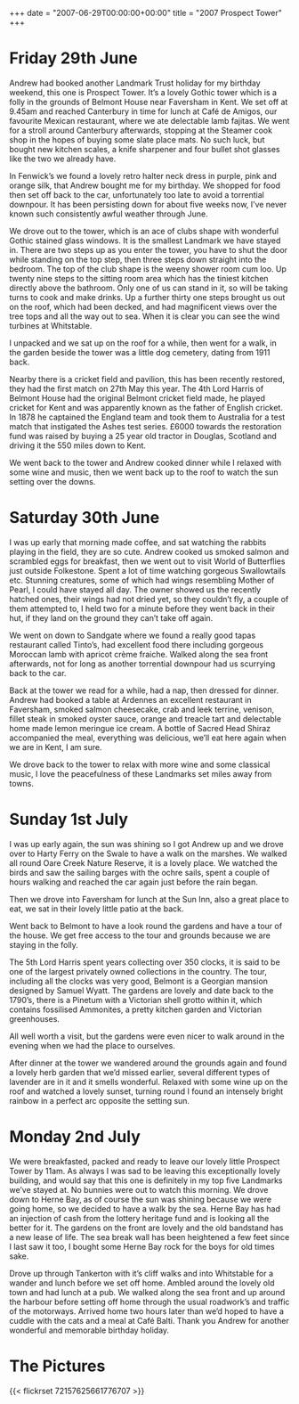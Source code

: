 +++
date = "2007-06-29T00:00:00+00:00"
title = "2007 Prospect Tower"
+++

Friday 29th June
=
Andrew had booked another Landmark Trust holiday for my birthday weekend, this one is Prospect Tower. It’s a lovely Gothic tower which is a folly in the grounds of Belmont House near Faversham in Kent. We set off at 9.45am and reached Canterbury in time for lunch at Café de Amigos, our favourite Mexican restaurant, where we ate delectable lamb fajitas. We went for a stroll around Canterbury afterwards, stopping at the Steamer cook shop in the hopes of buying some slate place mats. No such luck, but bought new kitchen scales, a knife sharpener and four bullet shot glasses like the two we already have.

In Fenwick’s we found a lovely retro halter neck dress in purple, pink and orange silk, that Andrew bought me for my birthday. We shopped for food then set off back to the car, unfortunately too late to avoid a torrential downpour. It has been persisting down for about five weeks now, I’ve never known such consistently awful weather through June.

We drove out to the tower, which is an ace of clubs shape with wonderful Gothic stained glass windows. It is the smallest Landmark we have stayed in. There are two steps up as you enter the tower, you have to shut the door while standing on the top step, then three steps down straight into the bedroom. The top of the club shape is the weeny shower room cum loo. Up twenty nine steps to the sitting room area which has the tiniest kitchen directly above the bathroom. Only one of us can stand in it, so will be taking turns to cook and make drinks. Up a further thirty one steps brought us out on the roof, which had been decked, and had magnificent views over the tree tops and all the way out to sea. When it is clear you can see the wind turbines at Whitstable.

I unpacked and we sat up on the roof for a while, then went for a walk, in the garden beside the tower was a little dog cemetery, dating from 1911 back.

Nearby there is a cricket field and pavilion, this has been recently restored, they had the first match on 27th May this year. The 4th  Lord Harris of Belmont House had the original Belmont cricket field made, he played cricket for Kent and was apparently known as the father of English cricket. In 1878 he captained the England team and took them to Australia for a test match that instigated the Ashes test series. £6000 towards the restoration fund was raised by buying a 25 year old tractor in Douglas, Scotland and driving it the 550 miles down to Kent.

We went back to the tower and Andrew cooked dinner while I relaxed with some wine and music, then we went back up to the roof to watch the sun setting over the downs.

Saturday 30th June
=
I was up early that morning made coffee, and sat watching the rabbits playing in the field, they are so cute. Andrew cooked us smoked salmon and scrambled eggs for breakfast, then we went out to visit World of Butterflies just outside Folkestone. Spent a lot of time watching gorgeous Swallowtails etc. Stunning creatures, some of which had wings resembling Mother of Pearl, I could have stayed all day. The owner showed us the recently hatched ones, their wings had not dried yet, so they couldn’t fly, a couple of them attempted to, I held two for a minute before they went back in their hut, if they land on the ground they can’t take off again.

We went on down to Sandgate where we found a really good tapas restaurant called Tinto’s, had excellent food there including gorgeous Moroccan lamb with apricot crème fraiche. Walked along the sea front afterwards, not for long as another torrential downpour had us scurrying back to the car.

Back at the tower we read for a while, had a nap, then dressed for dinner. Andrew had booked a table at Ardennes an excellent restaurant in Faversham, smoked salmon cheesecake, crab and leek terrine, venison, fillet steak in smoked oyster sauce, orange and treacle tart and delectable home made lemon meringue ice cream. A bottle of Sacred Head Shiraz accompanied the meal, everything was delicious, we’ll eat here again when we are in Kent, I am sure.

We drove back to the tower to relax with more wine and some classical music, I love the peacefulness of these Landmarks set miles away from towns.

Sunday 1st July
=
I was up early again, the sun was shining so I got Andrew up and we drove over to Harty Ferry on the Swale to have a walk on the marshes. We walked all round Oare Creek Nature Reserve, it is a lovely place. We watched the birds and saw the sailing barges with the ochre sails, spent a couple of hours walking and reached the car again just before the rain began.

Then we drove into Faversham for lunch at the Sun Inn, also a great place to eat, we sat in their lovely little patio at the back.

Went back to Belmont to have a look round the gardens and have a tour of the house. We get free access to the tour and grounds because we are staying in the folly.

The 5th Lord Harris spent years collecting over 350 clocks, it is said to be one of the largest privately owned collections in the country. The tour, including all the clocks was very good, Belmont is a Georgian mansion designed by Samuel Wyatt. The gardens are lovely and date back to the 1790’s, there is a Pinetum with a Victorian shell grotto within it, which contains fossilised Ammonites, a pretty kitchen garden and Victorian greenhouses.

All well worth a visit, but the gardens were even nicer to walk around in the evening when we had the place to ourselves.

After dinner at the tower we wandered around the grounds again and found a lovely herb garden that we’d missed earlier, several different types of lavender are in it and it smells wonderful. Relaxed with some wine up on the roof and watched a lovely sunset, turning round I found an intensely bright rainbow in a perfect arc opposite the setting sun.

Monday 2nd July
=
We were breakfasted, packed and ready to leave our lovely little Prospect Tower by 11am. As always I was sad to be leaving this exceptionally lovely building, and would say that this one is definitely in my top five Landmarks we’ve stayed at. No bunnies were out to watch this morning. We drove down to Herne Bay, as of course the sun was shining because we were going home, so we decided to have a walk by the sea. Herne Bay has had an injection of cash from the lottery heritage fund and is looking all the better for it. The gardens on the front are lovely and the old bandstand has a new lease of life. The sea break wall has been heightened a few feet since I last saw it too, I bought some Herne Bay rock for the boys for old times sake.

Drove up through Tankerton with it’s cliff walks and into Whitstable for a wander and lunch before we set off home. Ambled around the lovely old town and had lunch at a pub. We walked along the sea front and up around the harbour before setting off home through the usual roadwork’s and traffic of the motorways. Arrived home two hours later than we’d hoped to have a cuddle with the cats and a meal at Café Balti. Thank you Andrew for another wonderful and memorable birthday holiday.

The Pictures
=
{{< flickrset 72157625661776707 >}}
